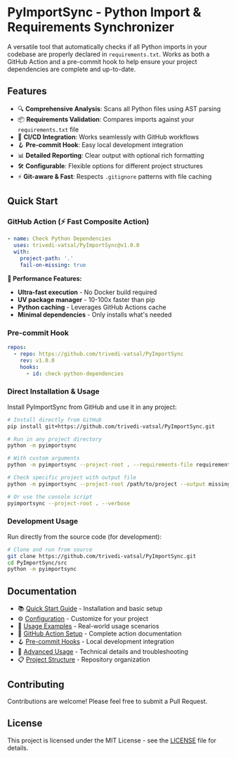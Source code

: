 # PyImportSync - Python Import & Requirements Synchronizer

A versatile tool that automatically checks if all Python imports in your codebase are properly declared in `requirements.txt`. Works as both a GitHub Action and a pre-commit hook to help ensure your project dependencies are complete and up-to-date.

## Features

- 🔍 **Comprehensive Analysis**: Scans all Python files using AST parsing
- 📦 **Requirements Validation**: Compares imports against your `requirements.txt` file
- 🚀 **CI/CD Integration**: Works seamlessly with GitHub workflows
- 🪝 **Pre-commit Hook**: Easy local development integration
- 📊 **Detailed Reporting**: Clear output with optional rich formatting
- 🛠️ **Configurable**: Flexible options for different project structures
- ⚡ **Git-aware & Fast**: Respects `.gitignore` patterns with file caching

## Quick Start

### GitHub Action (⚡ Fast Composite Action)

```yaml
- name: Check Python Dependencies
  uses: trivedi-vatsal/PyImportSync@v1.0.0
  with:
    project-path: '.'
    fail-on-missing: true
```

**🚀 Performance Features:**

- **Ultra-fast execution** - No Docker build required
- **UV package manager** - 10-100x faster than pip
- **Python caching** - Leverages GitHub Actions cache
- **Minimal dependencies** - Only installs what's needed

### Pre-commit Hook

```yaml
repos:
  - repo: https://github.com/trivedi-vatsal/PyImportSync
    rev: v1.0.0
    hooks:
      - id: check-python-dependencies
```

### Direct Installation & Usage

Install PyImportSync from GitHub and use it in any project:

```bash
# Install directly from GitHub
pip install git+https://github.com/trivedi-vatsal/PyImportSync.git

# Run in any project directory
python -m pyimportsync

# With custom arguments
python -m pyimportsync --project-root . --requirements-file requirements.txt --verbose

# Check specific project with output file
python -m pyimportsync --project-root /path/to/project --output missing-deps.txt

# Or use the console script
pyimportsync --project-root . --verbose
```

### Development Usage

Run directly from the source code (for development):

```bash
# Clone and run from source
git clone https://github.com/trivedi-vatsal/PyImportSync.git
cd PyImportSync/src
python -m pyimportsync
```

## Documentation

- 📚 [Quick Start Guide](docs/quick-start.md) - Installation and basic setup
- ⚙️ [Configuration](docs/configuration.md) - Customize for your project
- 📖 [Usage Examples](docs/examples.md) - Real-world usage scenarios
- 🎯 [GitHub Action Setup](docs/github-action.md) - Complete action documentation
- 🪝 [Pre-commit Hooks](docs/pre-commit-hooks.md) - Local development integration
- 🔧 [Advanced Usage](docs/advanced-usage.md) - Technical details and troubleshooting
- 📋 [Project Structure](docs/project-structure.md) - Repository organization

## Contributing

Contributions are welcome! Please feel free to submit a Pull Request.

## License

This project is licensed under the MIT License - see the [LICENSE](LICENSE) file for details.
